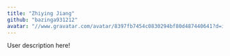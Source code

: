 ```yaml
---
title: "Zhiying Jiang"
github: "bazinga931212"
avatar: "//www.gravatar.com/avatar/8397fb7454c0830294bf80d487440641?d=identicon"
---
```


User description here!
